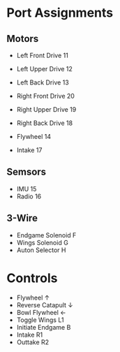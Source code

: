 # Port Assignments

## Motors

- Left Front Drive  11
- Left Upper Drive  12
- Left Back Drive   13
- Right Front Drive 20
- Right Upper Drive 19
- Right Back Drive  18

- Flywheel          14
- Intake            17

## Semsors

- IMU               15
- Radio             16

## 3-Wire

- Endgame Solenoid  F
- Wings Solenoid    G
- Auton Selector    H

# Controls

- Flywheel          ↑
- Reverse Catapult  ↓
- Bowl Flywheel     ←
- Toggle Wings      L1
- Initiate Endgame  B
- Intake            R1
- Outtake           R2
